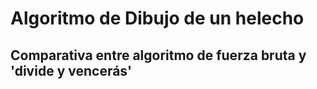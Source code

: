 # Algoritmo de Dibujo de un helecho
## Comparativa entre algoritmo de fuerza bruta y 'divide y vencerás'